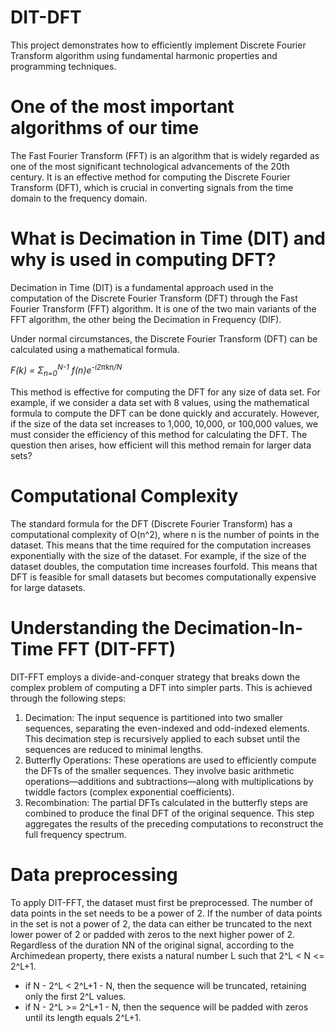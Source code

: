 # DIT-DFT

This project demonstrates how to efficiently implement Discrete Fourier Transform algorithm using fundamental harmonic properties and programming techniques.

# One of the most important algorithms of our time

The Fast Fourier Transform (FFT) is an algorithm that is widely regarded as one of the most
significant technological advancements of the 20th century. It is an effective method for 
computing the Discrete Fourier Transform (DFT), which is crucial in converting signals from 
the time domain to the frequency domain.

# What is Decimation in Time (DIT) and why is used in computing DFT?

Decimation in Time (DIT) is a fundamental approach used in the computation of the Discrete Fourier Transform (DFT) through the Fast Fourier Transform (FFT) algorithm. It is one of the two main variants of the FFT algorithm, the other being the Decimation in Frequency (DIF).

Under normal circumstances, the Discrete Fourier Transform (DFT) can be calculated using a mathematical formula. <p><i>F(k) = Σ<sub>n=0</sub><sup>N-1</sup> f(n)e<sup>-i2πkn/N</sup></i></p>
This method is effective for computing the DFT for any size of data set. For example, if we consider a data set with 8 values, using the mathematical formula to compute the DFT can be done quickly and accurately. However, if the size of the data set increases to 1,000, 10,000, or 100,000 values, we must consider the efficiency of this method for calculating the DFT. The question then arises, how efficient will this method remain for larger data sets? 

# Computational Complexity 

The standard formula for the DFT (Discrete Fourier Transform) has a computational complexity of O(n^2), where n is the number of points in the dataset. This means that the time required for the computation increases exponentially with the size of the dataset. For example, if the size of the dataset doubles, the computation time increases fourfold. This means that DFT is feasible for small datasets but becomes computationally expensive for large datasets.

# Understanding the Decimation-In-Time FFT (DIT-FFT)

DIT-FFT employs a divide-and-conquer strategy that breaks down the complex problem of computing a DFT into simpler parts. This is achieved through the following steps:
  1. Decimation: The input sequence is partitioned into two smaller sequences, separating the even-indexed and odd-indexed elements. This decimation step is recursively applied to each subset until the sequences are reduced to minimal lengths.
  2. Butterfly Operations: These operations are used to efficiently compute the DFTs of the smaller sequences. They involve basic arithmetic operations—additions and subtractions—along with multiplications by twiddle factors (complex exponential coefficients).
  3. Recombination: The partial DFTs calculated in the butterfly steps are combined to produce the final DFT of the original sequence. This step aggregates the results of the preceding computations to reconstruct the full frequency spectrum.

# Data preprocessing

To apply DIT-FFT, the dataset must first be preprocessed. The number of data points in the set needs to be a power of 2. If the number of data points in the set is not a power of 2, the data can either be truncated to the next lower power of 2 or padded with zeros to the next higher power of 2. Regardless of the duration NN of the original signal, according to the Archimedean property, there exists a natural number  L  such that 2^L < N <= 2^L+1.
  - if N - 2^L < 2^L+1 - N,  then the sequence will be truncated, retaining only the first 2^L values.
  - if N - 2^L >= 2^L+1 - N, then the sequence will be padded with zeros until its length equals 2^L+1.





